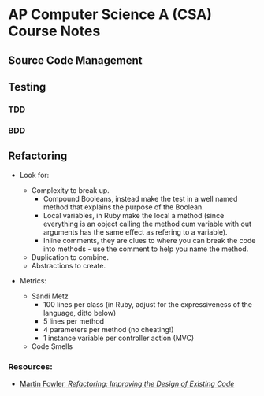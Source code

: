 # AP Computer Science A (CSA) Course Notes

## Source Code Management

## Testing

### TDD

### BDD

## Refactoring

* Look for:
  - Complexity to break up.
    - Compound Booleans, instead make the test in a well named method that explains the purpose of the Boolean.
    - Local variables, in Ruby make the local a method (since everything is an object calling the method cum variable with out arguments has the same effect as refering to a variable).
    - Inline comments, they are clues to where you can break the code into methods - use the comment to help you name the method.
  - Duplication to combine.
  - Abstractions to create.
  
* Metrics:
  - Sandi Metz
    - 100 lines per class (in Ruby, adjust for the expressiveness of the language, ditto below)
    - 5 lines per method
    - 4 parameters per method (no cheating!)
    - 1 instance variable per controller action (MVC)
  - Code Smells

### Resources:

* [Martin Fowler, *Refactoring: Improving the Design of Existing Code*](#)
